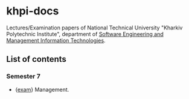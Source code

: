# khpi-docs
Lectures/Examination papers of National Technical University "Kharkiv Polytechnic Institute", department of [Software Engineering and Management Information Technologies](http://asu.kh.ua/en/).

## List of contents
### Semester 7
- {[exam](https://github.com/AChep/khpi-docs/blob/master/semester7/management-exam.pdf)} Management.
